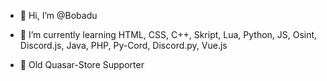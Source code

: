 - 👋 Hi, I’m @Bobadu
- 🌱 I’m currently learning HTML, CSS, C++, Skript, Lua, Python, JS, Osint, Discord.js, Java, PHP, Py-Cord, Discord.py, Vue.js

- 💙 Old Quasar-Store Supporter
